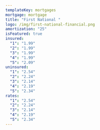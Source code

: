 ```yaml
---
templateKey: mortgages
mortgage: mortgage
title: "First National "
logo: /img/first-national-financial.png
amortization: "25"
isFeatured: true
insured:
  "1": "1.99"
  "2": "1.99"
  "3": "1.99"
  "4": "1.99"
  "5": "2.09"
uninsured:
  "1": "2.54"
  "2": "2.24"
  "3": "2.14"
  "4": "2.19"
  "5": "2.34"
rates:
  "1": "2.54"
  "2": "2.24"
  "3": "2.14"
  "4": "2.19"
  "5": "2.34"
---
```

